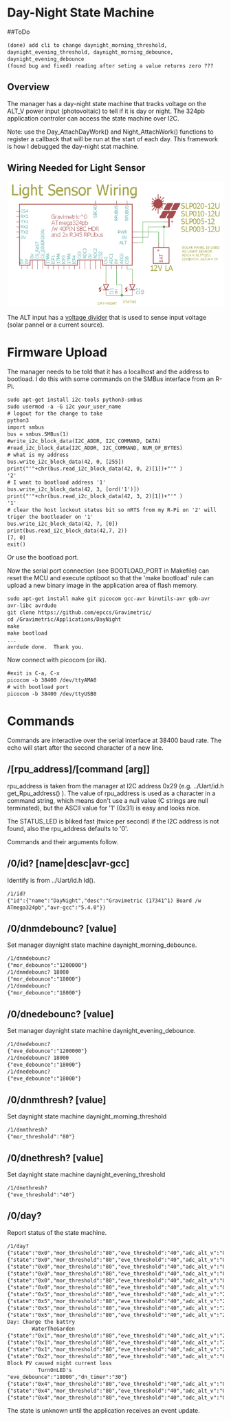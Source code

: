 # Day-Night State Machine

##ToDo

```
(done) add cli to change daynight_morning_threshold, daynight_evening_threshold, daynight_morning_debounce, daynight_evening_debounce
(found bug and fixed) reading after seting a value returns zero ???
```

## Overview

The manager has a day-night state machine that tracks voltage on the ALT_V power input (photovoltaic) to tell if it is day or night. The 324pb application controler can access the state machine over I2C.

Note: use the Day_AttachDayWork() and Night_AttachWork() functions to register a callback that will be run at the start of each day. This framework is how I debugged the day-night stat machine.


## Wiring Needed for Light Sensor

![Wiring](./Setup/LightSensorWiring.png)

The ALT input has a [voltage divider] that is used to sense input voltage (solar pannel or a current source).

[voltage divider]: https://en.wikipedia.org/wiki/Voltage_divider


# Firmware Upload

The manager needs to be told that it has a localhost and the address to bootload. I do this with some commands on the SMBus interface from an R-Pi.

``` 
sudo apt-get install i2c-tools python3-smbus
sudo usermod -a -G i2c your_user_name
# logout for the change to take
python3
import smbus
bus = smbus.SMBus(1)
#write_i2c_block_data(I2C_ADDR, I2C_COMMAND, DATA)
#read_i2c_block_data(I2C_ADDR, I2C_COMMAND, NUM_OF_BYTES)
# what is my address
bus.write_i2c_block_data(42, 0, [255])
print("'"+chr(bus.read_i2c_block_data(42, 0, 2)[1])+"'" )
'2'
# I want to bootload address '1'
bus.write_i2c_block_data(42, 3, [ord('1')])
print("'"+chr(bus.read_i2c_block_data(42, 3, 2)[1])+"'" )
'1'
# clear the host lockout status bit so nRTS from my R-Pi on '2' will triger the bootloader on '1'
bus.write_i2c_block_data(42, 7, [0])
print(bus.read_i2c_block_data(42,7, 2))
[7, 0]
exit()
```

Or use the bootload port.

Now the serial port connection (see BOOTLOAD_PORT in Makefile) can reset the MCU and execute optiboot so that the 'make bootload' rule can upload a new binary image in the application area of flash memory.

``` 
sudo apt-get install make git picocom gcc-avr binutils-avr gdb-avr avr-libc avrdude
git clone https://github.com/epccs/Gravimetric/
cd /Gravimetric/Applications/DayNight
make
make bootload
...
avrdude done.  Thank you.
``` 

Now connect with picocom (or ilk).


``` 
#exit is C-a, C-x
picocom -b 38400 /dev/ttyAMA0
# with bootload port
picocom -b 38400 /dev/ttyUSB0
``` 

# Commands

Commands are interactive over the serial interface at 38400 baud rate. The echo will start after the second character of a new line. 

## /\[rpu_address\]/\[command \[arg\]\]

rpu_address is taken from the manager at I2C address 0x29 (e.g. ../Uart/id.h get_Rpu_address() ). The value of rpu_address is used as a character in a command string, which means don't use a null value (C strings are null terminated), but the ASCII value for '1' (0x31) is easy and looks nice.

The STATUS_LED is bliked fast (twice per second) if the I2C address is not found, also the rpu_address defaults to '0'. 

Commands and their arguments follow.


## /0/id? \[name|desc|avr-gcc\]

Identify is from ../Uart/id.h Id().

``` 
/1/id?
{"id":{"name":"DayNight","desc":"Gravimetric (17341^1) Board /w ATmega324pb","avr-gcc":"5.4.0"}}
```


## /0/dnmdebounc? [value]

Set manager daynight state machine daynight_morning_debounce.

```
/1/dnmdebounc?
{"mor_debounce":"1200000"}
/1/dnmdebounc? 18000
{"mor_debounce":"18000"}
/1/dnmdebounc?
{"mor_debounce":"18000"}
```


## /0/dnedebounc? [value]

Set manager daynight state machine daynight_evening_debounce.

```
/1/dnedebounc?
{"eve_debounce":"1200000"}
/1/dnedebounc? 18000
{"eve_debounce":"18000"}
/1/dnedebounc?
{"eve_debounce":"18000"}
```


## /0/dnmthresh? [value]

Set daynight state machine daynight_morning_threshold

```
/1/dnmthresh?
{"mor_threshold":"80"}
```


## /0/dnethresh? [value]

Set daynight state machine daynight_evening_threshold

```
/1/dnethresh?
{"eve_threshold":"40"}
```


## /0/day?

Report status of the state machine.

``` 
/1/day?
{"state":"0x0","mor_threshold":"80","eve_threshold":"40","adc_alt_v":"0","mor_debounce":"18000","eve_debounce":"18000","dn_timer":"21638728"}
{"state":"0x0","mor_threshold":"80","eve_threshold":"40","adc_alt_v":"0","mor_debounce":"18000","eve_debounce":"18000","dn_timer":"21643726"}
{"state":"0x0","mor_threshold":"80","eve_threshold":"40","adc_alt_v":"0","mor_debounce":"18000","eve_debounce":"18000","dn_timer":"21648726"}
{"state":"0x0","mor_threshold":"80","eve_threshold":"40","adc_alt_v":"0","mor_debounce":"18000","eve_debounce":"18000","dn_timer":"21653726"}
{"state":"0x0","mor_threshold":"80","eve_threshold":"40","adc_alt_v":"0","mor_debounce":"18000","eve_debounce":"18000","dn_timer":"21658725"}
{"state":"0x0","mor_threshold":"80","eve_threshold":"40","adc_alt_v":"0","mor_debounce":"18000","eve_debounce":"18000","dn_timer":"21663725"}
{"state":"0x5","mor_threshold":"80","eve_threshold":"40","adc_alt_v":"239","mor_debounce":"18000","eve_debounce":"18000","dn_timer":"2885"}
{"state":"0x5","mor_threshold":"80","eve_threshold":"40","adc_alt_v":"239","mor_debounce":"18000","eve_debounce":"18000","dn_timer":"7885"}
{"state":"0x5","mor_threshold":"80","eve_threshold":"40","adc_alt_v":"239","mor_debounce":"18000","eve_debounce":"18000","dn_timer":"12885"}
{"state":"0x5","mor_threshold":"80","eve_threshold":"40","adc_alt_v":"239","mor_debounce":"18000","eve_debounce":"18000","dn_timer":"17885"}
Day: Charge the battry
        WaterTheGarden
{"state":"0x1","mor_threshold":"80","eve_threshold":"40","adc_alt_v":"239","mor_debounce":"18000","eve_debounce":"18000","dn_timer":"4884"}
{"state":"0x1","mor_threshold":"80","eve_threshold":"40","adc_alt_v":"239","mor_debounce":"18000","eve_debounce":"18000","dn_timer":"9884"}
{"state":"0x1","mor_threshold":"80","eve_threshold":"40","adc_alt_v":"238","mor_debounce":"18000","eve_debounce":"18000","dn_timer":"14884"}
{"state":"0x2","mor_threshold":"80","eve_threshold":"40","adc_alt_v":"0","mor_debounce":"18000",Night: Block PV caused night current loss
          TurnOnLED's
"eve_debounce":"18000","dn_timer":"30"}
{"state":"0x4","mor_threshold":"80","eve_threshold":"40","adc_alt_v":"0","mor_debounce":"18000","eve_debounce":"18000","dn_timer":"5014"}
{"state":"0x4","mor_threshold":"80","eve_threshold":"40","adc_alt_v":"0","mor_debounce":"18000","eve_debounce":"18000","dn_timer":"10014"}
{"state":"0x4","mor_threshold":"80","eve_threshold":"40","adc_alt_v":"0","mor_debounce":"18000","eve_debounce":"18000","dn_timer":"15014"}
```

The state is unknown until the application receives an event update.